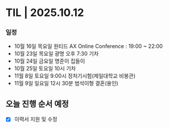 # TIL | 2025.10.12

### 일정

-   10월 16일 목요일 원티드 AX Online Conference : 19:00 ~ 22:00
-   10월 23일 목요일 광명 오후 7:30 기차
-   10월 24일 금요일 명준이 집들이
-   10월 25일 토요일 10시 기차
-   11월 8일 토요일 9:00시 정처기시험(제일대학교 비봉관)
-   11월 9일 일요일 12시 30분 범석이형 결혼(용인)

## 오늘 진행 순서 예정

-   [x] 이력서 지원 및 수정
